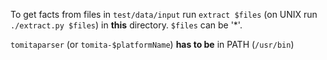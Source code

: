 To get facts from files in `test/data/input` run `extract $files` (on UNIX run `./extract.py $files`) in **this** directory.
`$files` can be '\*'.

`tomitaparser` (or `tomita-$platformName`) **has to be** in PATH (`/usr/bin`)